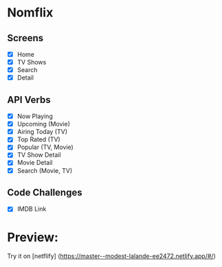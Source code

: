 # Nomflix

## Screens

- [x] Home
- [x] TV Shows
- [x] Search
- [x] Detail

## API Verbs

- [x] Now Playing
- [x] Upcoming (Movie)
- [x] Airing Today (TV)
- [x] Top Rated (TV)
- [x] Popular (TV, Movie)
- [x] TV Show Detail
- [x] Movie Detail
- [x] Search (Movie, TV)

## Code Challenges

- [x] IMDB Link

# Preview:

Try it on [netflify] (https://master--modest-lalande-ee2472.netlify.app/#/)
